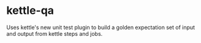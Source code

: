 # kettle-qa
Uses kettle's new unit test plugin to build a golden expectation set of input and output from kettle steps and jobs.
